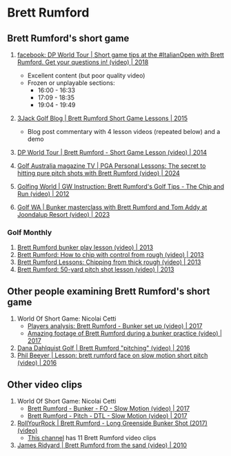 # Brett Rumford

## Brett Rumford's short game

1. [facebook: DP World Tour | Short game tips at the #ItalianOpen with Brett Rumford. Get your questions in! (video) | 2018](https://www.facebook.com/DPWorldTour/videos/short-game-tips-at-the-italianopen-with-brett-rumfordget-your-questions-in/10155406735435969/)
   - Excellent content (but poor quality video)
   - Frozen or unplayable sections:
     * 16:00 - 16:33
     * 17:09 - 18:35
     * 19:04 - 19:49

1. [3Jack Golf Blog | Brett Rumford Short Game Lessons | 2015](http://3jack.blogspot.com/2015/03/brett-rumford-short-game-lessons.html)
   - Blog post commentary with 4 lesson videos (repeated below) and a demo

1. [DP World Tour | Brett Rumford - Short Game Lesson (video) | 2014](https://www.youtube.com/watch?v=LdnHNn3Jd1k)
1. [Golf Australia magazine TV | PGA Personal Lessons: The secret to hitting pure pitch shots with Brett Rumford (video) | 2024](https://www.youtube.com/watch?v=_e8bGHUeCds)
1. [Golfing World | GW Instruction: Brett Rumford's Golf Tips - The Chip and Run (video) | 2012](https://www.youtube.com/watch?v=JBA8p_ErQh0)
1. [Golf WA | Bunker masterclass with Brett Rumford and Tom Addy at Joondalup Resort (video) | 2023](https://www.youtube.com/watch?v=zjwWiJPmg-I)


### Golf Monthly

1. [Brett Rumford bunker play lesson (video) | 2013](https://www.youtube.com/watch?v=iHfwFBP733c)
1. [Brett Rumford: How to chip with control from rough (video) | 2013](https://www.youtube.com/watch?v=EigWf_bGayU)
1. [Brett Rumford Lessons: Chipping from thick rough (video) | 2013](https://www.youtube.com/watch?v=wlihMKH8Y48)
1. [Brett Rumford: 50-yard pitch shot lesson (video) | 2013](https://www.youtube.com/watch?v=_vjISuxml5s)


## Other people examining Brett Rumford's short game

1. World Of Short Game: Nicolai Cetti
   - [Players analysis: Brett Rumford - Bunker set up (video) | 2017](https://www.youtube.com/watch?v=02_lxWf6pQA)
   - [Amazing footage of Brett Rumford during a bunker practice (video) | 2017](https://www.worldofshortgame.com/en/brett-rumford-bunker-practice-video/)
1. [Dana Dahlquist Golf | Brett Rumford "pitching" (video) | 2016](https://www.youtube.com/watch?v=vJOb9uhbFRA)
1. [Phil Beever | Lesson: brett rumford face on slow motion short pitch (video) | 2016](https://www.youtube.com/watch?v=nU_pWn4NKDw)


## Other video clips

1. World Of Short Game: Nicolai Cetti
   - [Brett Rumford - Bunker - FO - Slow Motion (video) | 2017](https://www.youtube.com/watch?v=OvTkbPgoAgc)
   - [Brett Rumford - Pitch - DTL - Slow Motion (video) | 2017](https://www.youtube.com/watch?v=DDi5jwfvaJI)
1. [RollYourRock | Brett Rumford - Long Greenside Bunker Shot (2017) (video) ](https://www.youtube.com/watch?v=DQQg8e4wVNI)
   - [This channel](https://www.youtube.com/@RollYourRock/videos) has 11 Brett Rumford video clips
1. [James Ridyard | Brett Rumford from the sand (video) | 2010](https://www.youtube.com/watch?v=w0SPvlh_2QM)

